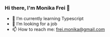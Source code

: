 ### Hi there, I'm Monika Frei 👋
- 🔭 I’m currently learning Typescript
- 👯 I’m looking for a job
- 📫 How to reach me: frei.monika@gmail.com
<!--
**monika-frei/monika-frei** is a ✨ _special_ ✨ repository because its `README.md` (this file) appears on your GitHub profile.

Here are some ideas to get you started:

- 🔭 I’m currently working on ...
- 🌱 I’m currently learning ...
- 👯 I’m looking to collaborate on ...
- 🤔 I’m looking for help with ...
- 💬 Ask me about ...
- 📫 How to reach me: ...
- 😄 Pronouns: ...
- ⚡ Fun fact: ...
-->
